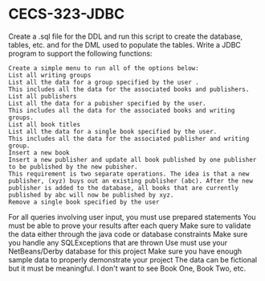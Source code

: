 # CECS-323-JDBC
Create a .sql file for the DDL and run this script to create the database, tables, etc. and for the DML used to populate the tables.
Write a JDBC program to support the following functions:

    Create a simple menu to run all of the options below:
    List all writing groups
    List all the data for a group specified by the user .
    This includes all the data for the associated books and publishers.
    List all publishers
    List all the data for a pubisher specified by the user.
    This includes all the data for the associated books and writing groups.
    List all book titles
    List all the data for a single book specified by the user.
    This includes all the data for the associated publisher and writing group.
    Insert a new book
    Insert a new publisher and update all book published by one publisher to be published by the new pubisher.
    This requirement is two separate operations. The idea is that a new publisher, (xyz) buys out an existing publisher (abc). After the new publisher is added to the database, all books that are currently published by abc will now be published by xyz.
    Remove a single book specified by the user 

For all queries involving user input, you must use prepared statements
You must be able to prove your results after each query
Make sure to validate the data either through the java code or database constraints
Make sure you handle any SQLExceptions that are thrown
Use must use your NetBeans/Derby database for this project
Make sure you have enough sample data to properly demonstrate your project
The data can be fictional but it must be meaningful. I don't want to see Book One, Book Two, etc. 
